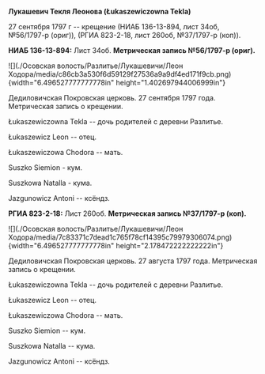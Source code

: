 **Лукашевич Текля Леонова (Łukaszewiczowna Tekla)**

27 сентября 1797 г -- крещение (НИАБ 136-13-894, лист 34об, №56/1797-р
(ориг)), (РГИА 823-2-18, лист 260об, №37/1797-р (коп)).

**НИАБ 136-13-894:** Лист 34об. **Метрическая запись №56/1797-р
(ориг).**

![](./Осовская волость/Разлитье/Лукашевичи/Леон Ходора/media/c86cb3a530f6d59129f27536a9a9df4ed171f9cb.png){width="6.496527777777778in"
height="1.402697944006999in"}

Дедиловичская Покровская церковь. 27 сентября 1797 года. Метрическая
запись о крещении.

Łukaszewiczowna Tekla -- дочь родителей с деревни Разлитье.

Łukaszewicz Leon -- отец.

Łukaszewiczowa Chodora -- мать.

Suszko Siemion - кум.

Suszkowa Natalla - кума.

Jazgunowicz Antoni -- ксёндз.

**РГИА 823-2-18:** Лист 260об. **Метрическая запись №37/1797-р (коп).**

![](./Осовская волость/Разлитье/Лукашевичи/Леон Ходора/media/7c83371c7dead1c765f78cf14395c79979306074.png){width="6.496527777777778in"
height="2.178472222222222in"}

Дедиловичская Покровская церковь. 27 августа 1797 года. Метрическая
запись о крещении.

Łukaszewiczowna Tekla -- дочь родителей с деревни Разлитье.

Łukaszewicz Leon -- отец.

Łukaszewiczowa Chodora -- мать.

Suszko Siemion -- кум.

Suszkowa Natalla -- кума.

Jazgunowicz Antoni -- ксёндз.
